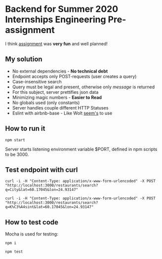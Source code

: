 # Backend for Summer 2020 Internships Engineering Pre-assignment

I think [assignment](https://github.com/woltapp/summer2020) was **very fun** and well planned!

## My solution
* No external dependencies - **No technical debt**
* Endpoint accepts only POST-requests (user creates a query)
* Case-insensitive search
* Query must be legal and present, otherwise only  _message_ is returned
* For this subject, server prettifies json data
* Minimizing magic numbers - **Easier to Read**
* No globals used (only constants)
* Server handles couple different HTTP Statuses
* Eslint with airbnb-base - Like
Wolt [seem's](https://github.com/woltapp/redux-autoloader/blob/master/.eslintrc) to use

## How to run it
```npm start```

Server starts listening environment variable $PORT, defined in npm scripts to be 3000.

## Test endpoint with curl
```curl -i -H "Content-Type: application/x-www-form-urlencoded" -X POST "http://localhost:3000/restaurants/search?q=City&lat=60.17045&lon=24.93147"```

```curl -i -H "Content-Type: application/x-www-form-urlencoded" -X POST "http://localhost:3000/restaurants/search?q=K%C3%A4sint&lat=60.17045&lon=24.93147"```

## How to test code
Mocha is used for testing:

```npm i```

```npm test```

